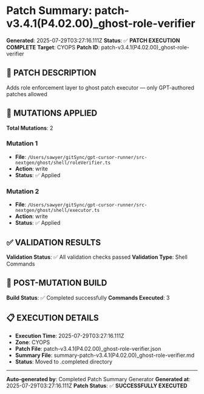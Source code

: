 # Patch Summary: patch-v3.4.1(P4.02.00)_ghost-role-verifier

**Generated**: 2025-07-29T03:27:16.111Z
**Status**: ✅ **PATCH EXECUTION COMPLETE**
**Target**: CYOPS
**Patch ID**: patch-v3.4.1(P4.02.00)_ghost-role-verifier

## 🎯 **PATCH DESCRIPTION**

Adds role enforcement layer to ghost patch executor — only GPT-authored patches allowed

## 🔧 **MUTATIONS APPLIED**

**Total Mutations**: 2

### **Mutation 1**
- **File**: `/Users/sawyer/gitSync/gpt-cursor-runner/src-nextgen/ghost/shell/roleVerifier.ts`
- **Action**: write
- **Status**: ✅ Applied

### **Mutation 2**
- **File**: `/Users/sawyer/gitSync/gpt-cursor-runner/src-nextgen/ghost/shell/executor.ts`
- **Action**: write
- **Status**: ✅ Applied

## ✅ **VALIDATION RESULTS**

**Validation Status**: ✅ All validation checks passed
**Validation Type**: Shell Commands

## 🚀 **POST-MUTATION BUILD**

**Build Status**: ✅ Completed successfully
**Commands Executed**: 3

## 📋 **EXECUTION DETAILS**

- **Execution Time**: 2025-07-29T03:27:16.111Z
- **Zone**: CYOPS
- **Patch File**: patch-v3.4.1(P4.02.00)_ghost-role-verifier.json
- **Summary File**: summary-patch-v3.4.1(P4.02.00)_ghost-role-verifier.md
- **Status**: Moved to .completed directory

---
**Auto-generated by**: Completed Patch Summary Generator
**Generated at**: 2025-07-29T03:27:16.111Z
**Patch Status**: ✅ **SUCCESSFULLY EXECUTED**
